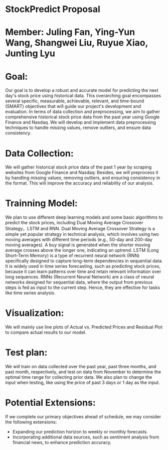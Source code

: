 # StockPredict Proposal

# Member: Juling Fan, Ying-Yun Wang, Shangwei Liu, Ruyue Xiao, Junting Lyu

# Goal: 
Our goal is to develop a robust and accurate model for predicting the next day's stock price using historical data. This overarching goal encompasses several specific, measurable, achievable, relevant, and time-bound (SMART) objectives that will guide our project's development and evaluation. In terms of data collection and preprocessing, we aim to gather comprehensive historical stock price data from the past year using Google Finance and Nasdaq. We will develop and implement data preprocessing techniques to handle missing values, remove outliers, and ensure data consistency.

# Data Collection: 
We will gather historical stock price data of the past 1 year by scraping websites from Google Finance and Nasdaq: 
Besides, we will preprocess it by handling missing values, removing outliers, and ensuring consistency in the format. This will improve the accuracy and reliability of our analysis.

# Trainning Model:
We plan to use different deep learning models and some basic algorithms to predict the stock prices, including Dual Moving Average Crossover Strategy，LSTM and RNN.
Dual Moving Average Crossover Strategy is a simple yet popular strategy in technical analysis, which involves using two moving averages with different time periods (e.g., 50-day and 200-day moving averages). A buy signal is generated when the shorter moving average crosses above the longer one, indicating an uptrend. 
LSTM (Long Short-Term Memory) is a type of recurrent neural network (RNN) specifically designed to capture long-term dependencies in sequential data. It is widely used in time series forecasting, such as predicting stock prices, because it can learn patterns over time and retain relevant information over long sequences.
RNNs (Recurrent Neural Network) are a class of neural networks designed for sequential data, where the output from previous steps is fed as input to the current step. Hence, they are effective for tasks like time series analysis.


# Visualization:
We will mainly use line plots of Actual vs. Predicted Prices and Residual Plot to compare actual results to our model.

# Test plan: 
We will train on data collected over the past year, past three months, and past month, respectively, and test on data from November to determine the optimal time range for collecting prior data. We also plan to change the input when testing, like using the price of past 3 days or 1 day as the input.




# Potential Extensions: 
If we complete our primary objectives ahead of schedule, we may consider the following extensions:

- Expanding our prediction horizon to weekly or monthly forecasts.
- Incorporating additional data sources, such as sentiment analysis from financial news, to enhance prediction accuracy.
